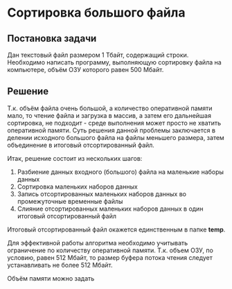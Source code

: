 # Сортировка большого файла

## Постановка задачи

Дан текстовый файл размером 1 Тбайт, содержащий строки. Необходимо написать программу, выполняющую сортировку файла на компьютере, объём ОЗУ которого равен 500 Мбайт.

## Решение

Т.к. объём файла очень большой, а количество оперативной памяти мало, то чтение файла и загрузка в массив, а затем его дальнейшая сортировка, не подходит - среде выполнения может просто не хватить оперативной памяти. Суть решения данной проблемы заключается в делении исходного большого файла на файлы меньшего размера, затем объединение в итоговый отсортированный файл.

Итак, решение состоит из нескольких шагов:

1. Разбиение данных входного (большого) файла на маленькие наборы данных
2. Сортировка маленьких наборов данных
3. Запись отсортированных маленьких наборов данных во промежуточные временные файлы
4. Слияние отсортированных маленьких наборов данных в один итоговый отсортированный файл

Итоговый отсортированный файл окажется единственным в папке **temp**.

Для эффективной работы алгоритма необходимо учитывать ограничение по количеству оперативной памяти. Т.к. объем ОЗУ, по условию, равен 512 Мбайт, то размер буфера потока чтения следует устанавливать не более 512 Мбайт.

Объём памяти можно задать
